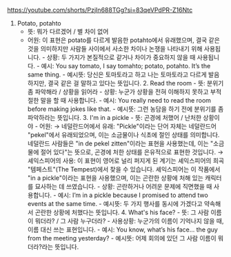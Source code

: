 
https://youtube.com/shorts/PzjIn688TGg?si=83qeVPdPR-Z16Ntc

1. Potato, potahto
   - 뜻: 뭐가 다르겠어 / 별 차이 없어
   - 어원: 이 표현은 potato를 다르게 발음한 potahto에서 유래했으며, 결국 같은 것을 의미하지만 사람들 사이에서 사소한 차이나 논쟁을 나타내기 위해 사용됩니다. - 상황: 두 가지가 본질적으로 같거나 차이가 중요하지 않을 때 사용됩니다. - 예시: You say tomato, I say tomahto; potato, potahto. It’s the same thing. - 예시뜻: 당신은 토마토라고 하고 나는 토마토라고 다르게 발음하지만, 결국 같은 걸 말하고 있다는 뜻입니다. 2. Read the room - 뜻: 분위기 좀 파악해라 / 상황을 읽어라 - 상황: 누군가 상황을 전혀 이해하지 못하고 부적절한 말을 할 때 사용합니다. - 예시: You really need to read the room before making jokes like that. - 예시뜻: 그런 농담을 하기 전에 분위기를 좀 파악하라는 뜻입니다. 3. I'm in a pickle - 뜻: 곤경에 처했어 / 난처한 상황이야 - 어원: → 네덜란드어에서 유래: "Pickle"이라는 단어 자체는 네덜란드어 "pekel"에서 유래되었으며, 이는 소금물이나 식초에 절인 상태를 의미합니다. 네덜란드 사람들은 "in de pekel zitten"이라는 표현을 사용했는데, 이는 "소금물에 절어 있다"는 뜻으로, 곤경에 처한 상태를 은유적으로 표현한 것입니다. → 셰익스피어의 사용: 이 표현이 영어로 널리 퍼지게 된 계기는 셰익스피어의 희곡 "템페스트"(The Tempest)에서 찾을 수 있습니다. 셰익스피어는 이 작품에서 "in a pickle"이라는 표현을 사용했으며, 이는 곤란한 상황에 처해 있는 캐릭터를 묘사하는 데 쓰였습니다. - 상황: 곤란하거나 어려운 문제에 직면했을 때 사용합니다. - 예시: I’m in a pickle because I promised to attend two events at the same time. - 예시뜻: 두 가지 행사를 동시에 가겠다고 약속해서 곤란한 상황에 처했다는 뜻입니다. 4. What's his face? - 뜻: 그 사람 이름이 뭐더라? / 그 사람 누구더라? - 사용상황: 누군가의 이름이 기억나지 않을 때, 이름 대신 쓰는 표현입니다. - 예시: You know, what’s his face... the guy from the meeting yesterday? - 예시뜻: 어제 회의에 있던 그 사람 이름이 뭐더라?라는 뜻입니다.
